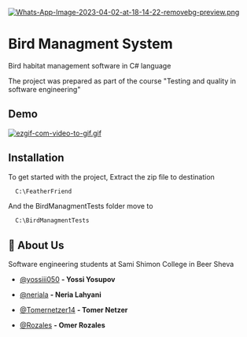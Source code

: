 [![Whats-App-Image-2023-04-02-at-18-14-22-removebg-preview.png](https://i.postimg.cc/vZFTvS2Y/Whats-App-Image-2023-04-02-at-18-14-22-removebg-preview.png)](https://postimg.cc/xc59fgSh)
# Bird Managment System

Bird habitat management software in C# language

The project was prepared as part of the course "Testing and quality in software engineering"

## Demo
[![ezgif-com-video-to-gif.gif](https://i.postimg.cc/t4CNt5rM/ezgif-com-video-to-gif.gif)](https://postimg.cc/F78ShjXy)

## Installation

To get started with the project,
Extract the zip file to destination 
```bash
  C:\FeatherFriend
```

And the BirdManagmentTests folder move to 
```bash
  C:\BirdManagmentTests
```


## 🚀 About Us
Software engineering students at Sami Shimon College in Beer Sheva

- [@yossiii050](https://github.com/yossiii050) **- Yossi Yosupov**

- [@neriala](https://github.com/neriala) **- Neria Lahyani**

- [@Tomernetzer14](https://github.com/Tomernetzer14) **- Tomer Netzer**

- [@Rozales](https://github.com/Rozales) **- Omer Rozales**
